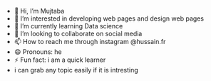 - 👋 Hi, I’m Mujtaba
- 👀 I’m interested in developing web pages and design web pages
- 🌱 I’m currently learning Data science
- 💞️ I’m looking to collaborate on social media
- 📫 How to reach me through instagram @hussain.fr
- 😄 Pronouns: he
- ⚡ Fun fact: i am a quick learner
- i can grab any topic easily if it is intresting

<!---
Mujtaba1803/Mujtaba1803 is a ✨ special ✨ repository because its `README.md` (this file) appears on your GitHub profile.
You can click the Preview link to take a look at your changes.
--->
